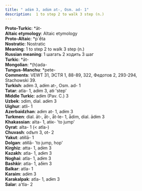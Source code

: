 ```yaml
---
title: " adɨm 3, adɨm at-, Osm. ad- 1"
description:  1 to step 2 to walk 3 step (n.)
---
```


<strong>Proto-Turkic</strong>:  *āt-<br>
<strong>Altaic etymology</strong>:  Altaic etymology<br>
<strong> Proto-Altaic</strong>:  *p`ḗta<br>
<strong>Nostratic</strong>:  Nostratic<br>
<strong>Meaning</strong>:  1 to step 2 to walk 3 step (n.)<br>
<strong>Russian meaning</strong>:  1 шагать 2 ходить 3 шаг<br>
<strong>Turkic</strong>:  *āt-<br>
<strong>Mongolian</strong>:  *(h)ada-<br>
<strong>Tungus-Manchu</strong>:  *pete-<br>
<strong>Comments</strong>:  VEWT 31, ЭСТЯ 1, 88-89, 322, Федотов 2, 293-294, Stachowski 39.<br>
<strong>Turkish</strong>:  adɨm 3, adɨm at-, Osm. ad- 1<br>
<strong>Tatar</strong>:  atla- 1, adɨm 3, atɨ 'step'<br>
<strong>Middle Turkic</strong>:  adɨm (Pav. C.) 3<br>
<strong>Uzbek</strong>:  ɔdim, dial. adɨm 3<br>
<strong>Uighur</strong>:  atli- 1<br>
<strong>Azerbaidzhan</strong>:  adɨm at- 1, adɨm 3<br>
<strong>Turkmen</strong>:  dial. āt-, ǟt-, ǟt-le- 1, ǟdim, dial. ādɨm 3<br>
<strong>Khakassian</strong>:  alta- 1, atɨx- 'to jump'<br>
<strong>Oyrat</strong>:  alta- 1 (< atla-)<br>
<strong>Chuvash</strong>:  odъm 3, ot- 2<br>
<strong>Yakut</strong>:  atɨllā- 1<br>
<strong>Dolgan</strong>:  atɨllā- 'to jump, hop'<br>
<strong>Kirghiz</strong>:  atta- 1, adɨm 3<br>
<strong>Kazakh</strong>:  atla- 1, adɨm 3<br>
<strong>Noghai</strong>:  atla- 1, adɨm 3<br>
<strong>Bashkir</strong>:  atla- 1, aδɨm 3<br>
<strong>Balkar</strong>:  atla- 1<br>
<strong>Karaim</strong>:  adɨm 3<br>
<strong>Karakalpak</strong>:  atla- 1, adɨm 3<br>
<strong>Salar</strong>:  a'tla- 2<br>


